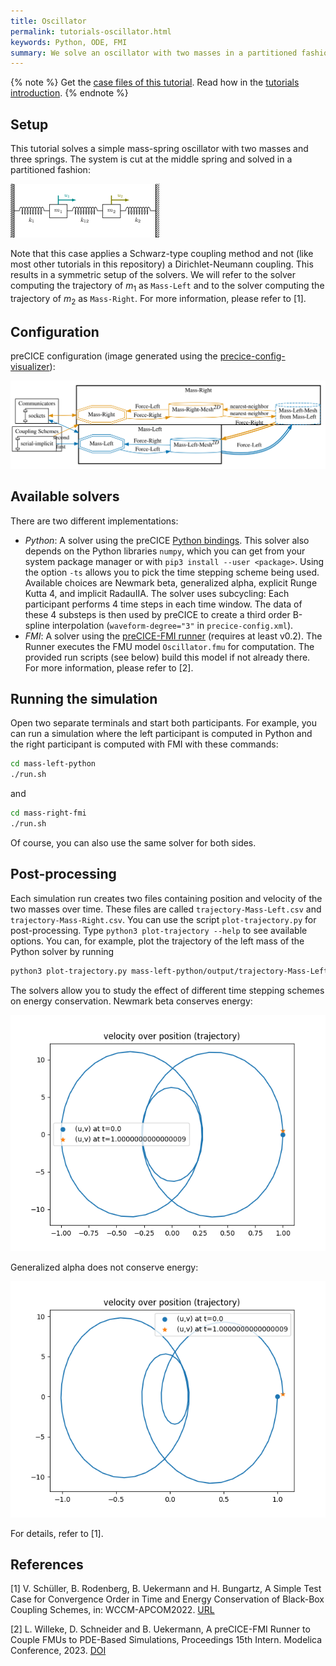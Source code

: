 ```yaml
---
title: Oscillator
permalink: tutorials-oscillator.html
keywords: Python, ODE, FMI
summary: We solve an oscillator with two masses in a partitioned fashion. Each mass is solved by an independent ODE.
---
```


{% note %}
Get the [case files of this tutorial](https://github.com/precice/tutorials/tree/master/oscillator). Read how in the [tutorials introduction](https://www.precice.org/tutorials.html).
{% endnote %}

## Setup

This tutorial solves a simple mass-spring oscillator with two masses and three springs. The system is cut at the middle spring and solved in a partitioned fashion:

![Schematic drawing of oscillator example](images/tutorials-oscillator-schematic-drawing.png)

Note that this case applies a Schwarz-type coupling method and not (like most other tutorials in this repository) a Dirichlet-Neumann coupling. This results in a symmetric setup of the solvers. We will refer to the solver computing the trajectory of $m_1$ as `Mass-Left` and to the solver computing the trajectory of $m_2$ as `Mass-Right`. For more information, please refer to [1].

## Configuration

preCICE configuration (image generated using the [precice-config-visualizer](https://precice.org/tooling-config-visualization.html)):

![preCICE configuration visualization](images/tutorials-oscillator-precice-config.svg)

## Available solvers

There are two different implementations:

- *Python*: A solver using the preCICE [Python bindings](https://www.precice.org/installation-bindings-python.html). This solver also depends on the Python libraries `numpy`, which you can get from your system package manager or with `pip3 install --user <package>`. Using the option `-ts` allows you to pick the time stepping scheme being used. Available choices are Newmark beta, generalized alpha, explicit Runge Kutta 4, and implicit RadauIIA. The solver uses subcycling: Each participant performs 4 time steps in each time window. The data of these 4 substeps is then used by preCICE to create a third order B-spline interpolation (`waveform-degree="3"` in `precice-config.xml`).
- *FMI*: A solver using the [preCICE-FMI runner](https://github.com/precice/fmi-runner) (requires at least v0.2). The Runner executes the FMU model `Oscillator.fmu` for computation. The provided run scripts (see below) build this model if not already there. For more information, please refer to [2].

## Running the simulation

Open two separate terminals and start both participants. For example, you can run a simulation where the left participant is computed in Python and the right participant is computed with FMI with these commands:

```bash
cd mass-left-python
./run.sh
```

and

```bash
cd mass-right-fmi
./run.sh
```

Of course, you can also use the same solver for both sides.

## Post-processing

Each simulation run creates two files containing position and velocity of the two masses over time. These files are called `trajectory-Mass-Left.csv` and `trajectory-Mass-Right.csv`. You can use the script `plot-trajectory.py` for post-processing. Type `python3 plot-trajectory --help` to see available options. You can, for example, plot the trajectory of the left mass of the Python solver by running

```bash
python3 plot-trajectory.py mass-left-python/output/trajectory-Mass-Left.csv TRAJECTORY
```

The solvers allow you to study the effect of different time stepping schemes on energy conservation. Newmark beta conserves energy:

![Trajectory for Newmark beta scheme](images/tutorials-oscillator-trajectory-newmark-beta.png)

Generalized alpha does not conserve energy:

![Trajectory for generalized alpha scheme](images/tutorials-oscillator-trajectory-generalized-alpha.png)

For details, refer to [1].

## References

[1] V. Schüller, B. Rodenberg, B. Uekermann and H. Bungartz, A Simple Test Case for Convergence Order in Time and Energy Conservation of Black-Box Coupling Schemes, in: WCCM-APCOM2022. [URL](https://www.scipedia.com/public/Rodenberg_2022a)

[2] L. Willeke, D. Schneider and B. Uekermann, A preCICE-FMI Runner to Couple FMUs to PDE-Based Simulations, Proceedings 15th Intern. Modelica Conference, 2023. [DOI](https://doi.org/10.3384/ecp204479)
